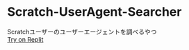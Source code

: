 # Scratch-UserAgent-Searcher
Scratchユーザーのユーザーエージェントを調べるやつ  
[Try on Replit](https://replit.com/@devmodoki/Scratch-UserAgent-Searcher)
